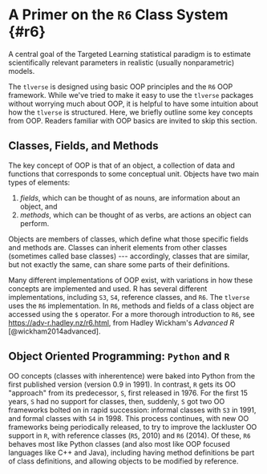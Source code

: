 # A Primer on the `R6` Class System {#r6}

A central goal of the Targeted Learning statistical paradigm is to estimate
scientifically relevant parameters in realistic (usually nonparametric) models.

The `tlverse` is designed using basic OOP principles and the `R6` OOP framework.
While we've tried to make it easy to use the `tlverse` packages without worrying
much about OOP, it is helpful to have some intuition about how the `tlverse` is
structured. Here, we briefly outline some key concepts from OOP. Readers
familiar with OOP basics are invited to skip this section.

## Classes, Fields, and Methods

The key concept of OOP is that of an object, a collection of data and functions
that corresponds to some conceptual unit. Objects have two main types of
elements:

1. _fields_, which can be thought of as nouns, are information about an object,
   and
2. _methods_, which can be thought of as verbs, are actions an object can
   perform.

Objects are members of classes, which define what those specific fields and
methods are. Classes can inherit elements from other classes (sometimes called
base classes) --- accordingly, classes that are similar, but not exactly the
same, can share some parts of their definitions.

Many different implementations of OOP exist, with variations in how these
concepts are implemented and used. R has several different implementations,
including `S3`, `S4`, reference classes, and `R6`. The `tlverse` uses the `R6`
implementation. In `R6`, methods and fields of a class object are accessed using
the `$` operator. For a more thorough introduction to `R6`, see https://adv-r.hadley.nz/r6.html, from Hadley Wickham's _Advanced
R_ [@wickham2014advanced].

## Object Oriented Programming: `Python` and `R`

OO concepts (classes with inherentence) were baked into Python from the first
published version (version 0.9 in 1991). In contrast, `R` gets its OO "approach"
from its predecessor, `S`, first released in 1976. For the first 15 years, `S`
had no support for classes, then, suddenly, `S` got two OO frameworks bolted on
in rapid succession: informal classes with `S3` in 1991, and formal classes with
`S4` in 1998. This process continues, with new OO frameworks being periodically
released, to try to improve the lackluster OO support in `R`, with reference
classes (`R5`, 2010) and `R6` (2014). Of these, `R6` behaves most like Python
classes (and also most like OOP focused languages like C++ and Java), including
having method definitions be part of class definitions, and allowing objects to
be modified by reference.
